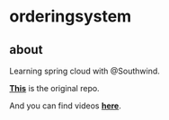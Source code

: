 # orderingsystem

## about

Learning spring cloud with @Southwind.

**[This](https://github.com/southwind9801/orderingsystem/blob/master/pom.xml)** is the original repo.

And you can find videos **[here](https://www.bilibili.com/video/BV1W4411V7fu)**. 

